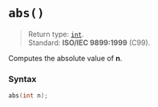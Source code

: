 # `abs()`

> Return type: [`int`](/data-types/int/).  
> Standard: **ISO/IEC 9899:1999** (C99).

Computes the absolute value of **n**.

### Syntax

```c
abs(int n);
```